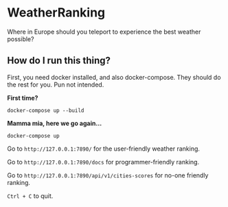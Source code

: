 # WeatherRanking
Where in Europe should you teleport to experience the best weather possible?

## How do I run this thing?
First, you need docker installed, and also docker-compose. They should do the rest for you. Pun not intended.

**First time?**

`docker-compose up --build`

**Mamma mia, here we go again...**

`docker-compose up`

Go to `http://127.0.0.1:7890/` for the user-friendly weather ranking.

Go to `http://127.0.0.1:7890/docs` for programmer-friendly ranking.

Go to `http://127.0.0.1:7890/api/v1/cities-scores` for no-one friendly ranking.

`Ctrl + C` to quit.
